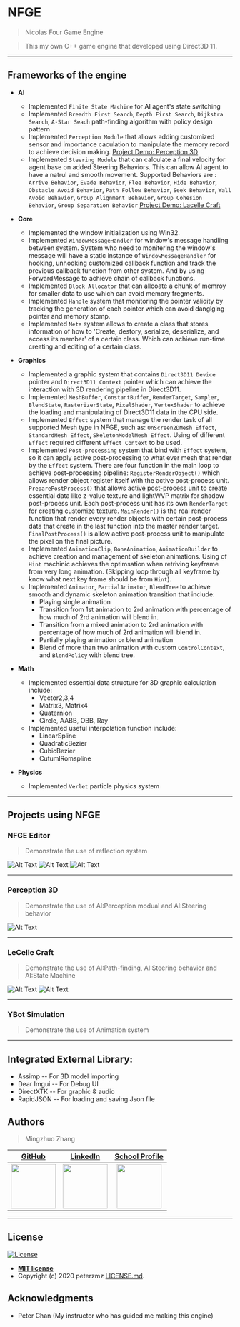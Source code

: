 # NFGE
> Nicolas Four Game Engine

> This my own C++ game engine that developed using Direct3D 11.

---

## Frameworks of the engine
- **AI**
    - Implemented `Finite State Machine` for AI agent's state switching
    - Implemented `Breadth First Search`, `Depth First Search`, `Dijkstra Search`, `A-Star Seach` path-finding algorithm with policy design pattern
    - Implemented `Perception Module` that allows adding customized sensor and importance caculation to manipulate the memory record to achieve decision making.
    [Project Demo: Perception 3D](#perception-3d)
    - Implemented `Steering Module` that can calculate a final velocity for agent base on added Steering Behaviors. This can allow AI agent to have a natrul and smooth movement. Supported Behaviors are : `Arrive Behavior`, `Evade Behavior`, `Flee Behavior`, `Hide Behavior`, `Obstacle Avoid Behavior`, `Path Follow Behavior`, `Seek Behavior`, `Wall Avoid Behavior`, `Group Alignment Behavior`, `Group Cohesion Behavior`, `Group Separation Behavior`
    [Project Demo: Lacelle Craft](#lacelle-craft)

- **Core**
    - Implemented the window initialization using Win32.
    - Implemented `WindowMessageHandler` for window's message handling between system. System who need to monitering the window's message will have a static instance of `WindowMessageHandler` for hooking, unhooking customized callback function and track the previous callback function from other system. And by using ForwardMessage to achieve chain of callback functions.
    - Implemented `Block Allocator` that can allcoate a chunk of memroy for smaller data to use which can avoid memory fregments.
    - Implemented `Handle` system that monitoring the pointer validity by tracking the generation of each pointer which can avoid danglging pointer and memory stomp.
    - Implemented `Meta` system allows to create a class that stores information of how to 'Create, destory, serialize, deserialize, and access its member' of a certain class. Which can achieve run-time creating and editing of a certain class.
    
    
- **Graphics**
    - Implemented a graphic system that contains `Direct3D11 Device` pointer and `Direct3D11 Context` pointer which can achieve the interaction with 3D rendering pipeline in Direct3D11. 
    - Implemented `MeshBuffer`, `ConstantBuffer`, `RenderTarget`, `Sampler`, `BlendState`, `RasterizerState`, `PixelShader`, `VertexShader` to achieve the loading and manipulating of Direct3D11 data in the CPU side.
    - Implemented `Effect` system that manage the render task of all supported Mesh type in NFGE, such as: `OnScreen2DMesh Effect`, `StandardMesh Effect`, `SkeletonModelMesh Effect`. Using of different `Effect` required different `Effect Context` to be used.
    - Implemented `Post-processing` system that bind with `Effect` system, so it can apply active post-processing to what ever mesh that render by the `Effect` system. There are four function in the main loop to achieve post-processing pipeline: `RegisterRenderObject()` which allows render object register itself with the active post-process unit. `PreparePostProcess()` that allows active post-process unit to create essential data like z-value texture and lightWVP matrix for shadow post-process unit. Each post-process unit has its own `RenderTarget` for creating customize texture. `MainRender()` is the real render function that render every render objects with certain post-process data that create in the last function into the master render target. `FinalPostProcess()` is allow active post-process unit to manipulate the pixel on the final picture.
    - Implemented `AnimationClip`, `BoneAnimation`, `AnimationBuilder` to achieve creation and management of skeleton animations. Using of `Hint` machinic achieves the optimsation when retriving keyframe from very long animation. (Skipping loop through all keyframe by know what next key frame should be from `Hint`).
    - Implemented `Animator`, `PartialAnimator`, `BlendTree` to achieve smooth and dynamic skeleton animation transition that include:
        * Playing single animation
        * Transition from 1st animation to 2rd animation with percentage of how much of 2rd animation will blend in.
        * Transition from a mixed animation to 2rd animation with percentage of how much of 2rd animation will blend in.
        * Partially playing animation or blend animation
        * Blend of more than two animation with custom `ControlContext`, and `BlendPolicy` with blend tree.

- **Math**
    - Implemented essential data structure for 3D graphic calculation include:
        * Vector2,3,4
        * Matrix3, Matrix4
        * Quaternion
        * Circle, AABB, OBB, Ray
    - Implemented useful interpolation function include:
        * LinearSpline
        * QuadraticBezier
        * CubicBezier
        * CutumlRomspline
- **Physics**
    - Implemented `Verlet` particle physics system
    
---


## Projects using NFGE

### NFGE Editor
> Demonstrate the use of reflection system

![Alt Text](https://1.bp.blogspot.com/-XPqueHSjVPA/XxnixJoj-OI/AAAAAAAAAWY/YKpd0rUa2RA4zbkK5268pLUNBbAYala7ACLcBGAsYHQ/s1600/ComponentEditing.gif)
![Alt Text](https://1.bp.blogspot.com/-Q5nOygOw2Hw/XxnjMVE-nyI/AAAAAAAAAWg/WZ8H9XGCkQcwNuDy0j9Q9zTC3LlSEKAzwCLcBGAsYHQ/s1600/ChoosingTemplate.gif)
![Alt Text](https://1.bp.blogspot.com/-ZL8LYlD4wi4/Xxnjjovvr4I/AAAAAAAAAWo/hrFtbJnE88AWcs_SgnzMlEE52dDfH0aiQCLcBGAsYHQ/s1600/Parenting_1.gif)
 
 ---
 
 ### Perception 3D
> Demonstrate the use of AI:Perception modual and AI:Steering behavior

![Alt Text](https://1.bp.blogspot.com/-mKGvKU25zUA/XyT6vBlJN_I/AAAAAAAAAW8/NLzK-Y6jt3UwbbUICGt18GOhzZq3RVe0ACLcBGAsYHQ/s480/Perception.gif)

 ---
 
 ### LeCelle Craft
> Demonstrate the use of AI:Path-finding, AI:Steering behavior and AI:State Machine

![Alt Text](https://1.bp.blogspot.com/-lhQ3WIITBQQ/XyUTYzxjaBI/AAAAAAAAAXI/npYYnO2oIks7dRkLJj2rGkyfEkG2QDwpACLcBGAsYHQ/w640-h360/LacelleCraft_00.gif)
![Alt Text](https://1.bp.blogspot.com/-vhuQvTPTqKo/XyUTZGl0nLI/AAAAAAAAAXM/lM8o3aU74YMxISCLETbRWOiKRZnNuJOLgCLcBGAsYHQ/w640-h360/LacelleCraft_01.gif)
 
 ---
 
### YBot Simulation
> Demonstrate the use of Animation system

---

## Integrated External Library:

- Assimp                          -- For 3D model importing
- Dear Imgui                    -- For Debug UI
- DirectXTK                    -- For graphic & audio
- RapidJSON                   -- For loading and saving Json file
 
 ## Authors

> Mingzhuo Zhang

| <a href="https://github.com/peterMingzhuoZhang" target="_blank">**GitHub**</a>| <a href="https://www.linkedin.com/in/mingzhuo-zhang-a4115b178/" target="_blank">**LinkedIn**</a> | <a href="https://www.lcieducation.com/en/portfolios/students/62606#fndtn-projects" target="_blank">**School Profile**</a> |
| :---:| :---: |:---:|
| <img src="https://avatars2.githubusercontent.com/u/48110473?s=460&v=4" width="100"/>  | <img src="https://lh3.googleusercontent.com/fqYJHtyzZzA4vacRzeJoB93QNvA5-mvR-8UB5oVLxdYDSTpfLp_KgYD4IqVGJUgFEJo" width="100" />  | <img src="https://pbs.twimg.com/profile_images/1207081801077776384/Ba8-rA5Z_400x400.jpg" width="100" /> |
---
## License

[![License](http://img.shields.io/:license-mit-blue.svg?style=flat-square)](http://badges.mit-license.org)

- **[MIT license](http://opensource.org/licenses/mit-license.php)**
- Copyright (c) 2020 peterzmz <a href="https://github.com/peterMingzhuoZhang/NFGE/blob/master/LICENSE" target="_blank">LICENSE.md</a>.

## Acknowledgments
- Peter Chan (My instructor who has guided me making this engine)

 
 

